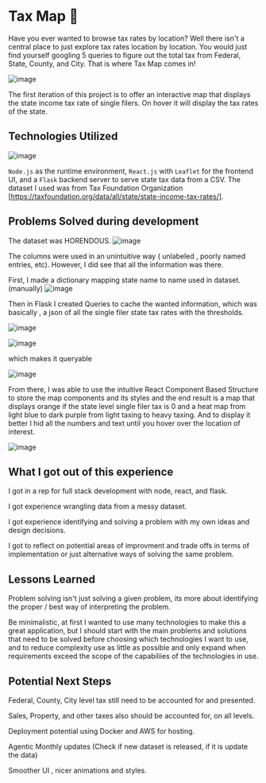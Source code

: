 # Tax Map 🧾 
Have you ever wanted to browse tax rates by location? Well there isn't a central place to just explore tax rates location by location. You would just find yourself googling 5 queries to figure out the total tax from Federal, State, County, and City. 
That is where Tax Map comes in! 

![image](https://github.com/user-attachments/assets/680e8288-248a-4b0c-916a-c36e2f62df4e)


The first iteration of this project is to offer an interactive map that displays the state income tax rate of single filers. On hover it will display the tax rates of the state. 

## Technologies Utilized
![image](https://github.com/user-attachments/assets/196d894f-5847-450b-9911-6fefc4b72686)

`Node.js` as the runtime environment, `React.js` with `Leaflet` for the frontend UI, and a `Flask` backend server to serve state tax data from a CSV. The dataset I used was from Tax Foundation Organization [https://taxfoundation.org/data/all/state/state-income-tax-rates/].

## Problems Solved during development

The dataset was HORENDOUS. ![image](https://github.com/user-attachments/assets/76f85e60-e084-49ba-bb4b-04a9eb2c5d5c)

The columns were used in an unintuitive way ( unlabeled , poorly named entries, etc). However, I did see that all the information was there.

First, I made a dictionary mapping state name to name used in dataset. (manually)
![image](https://github.com/user-attachments/assets/a4c02187-9d42-410a-b03b-30e1836edc78)


Then in Flask I created Queries to cache the wanted information, which was basically , a json of all the single filer state tax rates with the thresholds.

![image](https://github.com/user-attachments/assets/d1f00fc9-d724-4917-9c6d-22cdedc63355)

![image](https://github.com/user-attachments/assets/b416ef17-7074-4ff9-9267-e2607fbb235c)

which makes it queryable

![image](https://github.com/user-attachments/assets/8ee43aac-d599-4ecf-a603-20144c05a97f)

From there, I was able to use the intuitive React Component Based Structure to store the map components and its styles and the end result is a map that displays orange if the state level single filer tax is 0 and a heat map from light blue to dark purple from light taxing to heavy taxing. And to display it better I hid all the numbers and text until you hover over the location of interest.


![image](https://github.com/user-attachments/assets/680e8288-248a-4b0c-916a-c36e2f62df4e)

## What I got out of this experience
I got in a rep for full stack development with node, react, and flask.

I got experience wrangling data from a messy dataset.

I got experience identifying and solving a problem with my own ideas and design decisions.

I got to reflect on potential areas of improvment and trade offs in terms of implementation or just alternative ways of solving the same problem.

## Lessons Learned
Problem solving isn't just solving a given problem, its more about identifying the proper / best way of interpreting the problem. 

Be minimalistic, at first I wanted to use many technologies to make this a great application, but I should start with the main problems and solutions that need to be solved before choosing which technologies I want to use, and to reduce complexity use as little as possible and only expand when requirements exceed the scope of the capabiliies of the technologies in use.

## Potential Next Steps
Federal, County, City level tax still need to be accounted for and presented.

Sales, Property, and other taxes also should be accounted for, on all levels.

Deployment potential using Docker and AWS for hosting.

Agentic Monthly updates (Check if new dataset is released, if it is update the data)

Smoother UI , nicer animations and styles.
